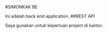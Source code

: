 #SIMONKAK BE

Ini adalah back end application. ##REST API

Saya gunakan untuk keperluan project di kantor.
